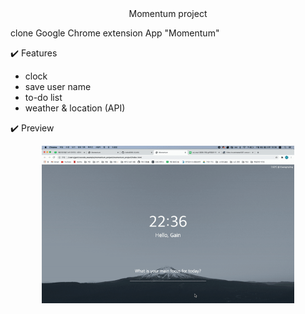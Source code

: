 <center>Momentum project</center>

clone Google Chrome extension App "Momentum"

✔️ Features

- clock
- save user name
- to-do list
- weather & location (API)

<!-- ![미리보기](imgForReadme/momentum_clone.gif) -->

✔️ Preview

<center><img src="imgForReadme/momentum_clone.gif" width="80%" height="80%"></center>
